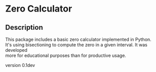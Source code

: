 # Zero Calculator #
## Description ##
This package includes a basic zero calculator implemented in Python.<br>
It's using bisectioning to compute the zero in a given interval. It was developed<br>
more for educational purposes than for productive usage.

version 0.1dev